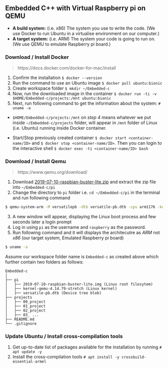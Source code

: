 ## Embedded C++ with Virtual Raspberry pi on QEMU

* **A build system:** (i.e. x86) The system you use to write the code. (We use Docker to run Ubuntu in a virtualise environment on our computer.) 
* **A target system:** (i.e. ARM) The system your code is going to run on. (We use QEMU to emulate Raspberry pi board.)
    
		
		
### Download / Install Docker    

> https:/​/​docs.​docker.​com/​docker-​for-​mac/​install
1. Confirm the installation `$ docker --version`
2. Run the command to use an Ubuntu image `$ docker pull ubuntu:bionic`
3. Create workspace folder `$ mkdir ~/Embedded-c`
4. Now, run the downloaded image in the container `$ docker run -ti -v $HOME/Embedded-c/projects:/mnt ubuntu:bionic`
5. Next, run following command to get the information about the system: `# uname -a`    
      
            
* `$HOME/Embedded-c/projects:/mnt` on _step 4_ means whatever we put inside `~/Embedded-c/projects` folder, will appear in `/mnt` folder of Linux (i.e. Ubuntu) running inside Docker container.
- Start/Stop previously created container `$ docker start <container-name/ID>` and `$ docker stop <container-name/ID>`. Then you can login to the interactive shell `$ docker exec -ti <container-name/ID> bash`    
     
		 

### Download / Install Qemu       

> https:/​/​www.​qemu.​org/​download/

1. Download [2019-07-10-raspbian-buster-lite.zip](http://downloads.raspberrypi.org/raspbian_lite/images/raspbian_lite-2019-07-12/2019-07-10-raspbian-buster-lite.zip) and extract the zip file into `~/Embedded-c/pi` 
2. Change the directory to `pi` folder i.e. `cd ~/Embedded-c/pi` in the terminal and run following command
```sh
$ qemu-system-arm -M versatilepb -dtb versatile-pb.dtb -cpu arm1176 -kernel kernel-qemu-4.14.79-stretch -m 256 -drive file=2019-07-10-raspbian-buster-lite.img,format=raw -append "rw console=ttyAMA0 rootfstype=ext4 root=/dev/sda2 loglevel=8" -net user,hostfwd=tcp::22023-:22,hostfwd=tcp::9090-:9090 -net nic -serial stdio & 
```   

3. A new window will appear, displaying the Linux boot process and few seconds later a login prompt
4. Log in using `pi` as the username and `raspberry` as the password.
5. Run following command and it will displays the architecutre as _ARM_ not _x86_ (our target system, Emulated Raspberry pi board)
```sh
$ uname -a
```      
      
			
Assume our workspace folder name is `Embedded-c` as created above which further contain two folders as follows:      

```
Embedded-c  
│   
├── pi
│   ├── 2019-07-10-raspbian-buster-lite.img (Linux root filesytem)
│   ├── kernel-qemu-4.14.79-stretch (Linux kernel)
│   ├── versatile-pb.dtb (Device tree blob)
├── projects
│   ├── 00_project
│   ├── 01_project
│   ├── 02_project
│   ├── 03_ ...
├── README.md
└── .gitignore
```     
    
### Update Ubuntu / Install cross-compilation tools
1. Get up-to-date list of packages available for the installation by running `# apt update -y`
2. Install the cross-compilation tools `# apt install -y crossbuild-essential-armel`
